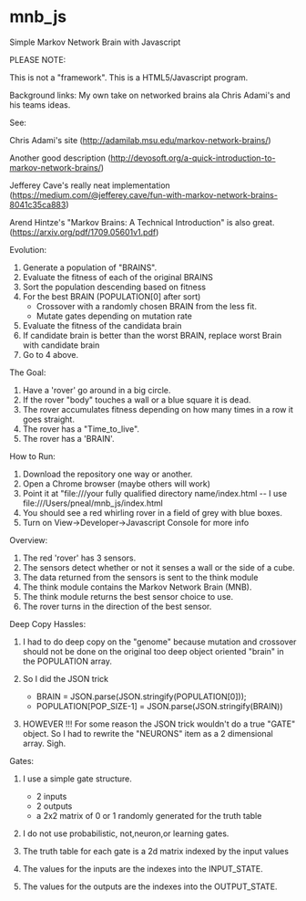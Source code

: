 # mnb_js
Simple Markov Network Brain with Javascript

PLEASE NOTE: 

This is not a "framework". This is a HTML5/Javascript program.

Background links:
My own take on networked brains ala Chris Adami's and
his teams ideas.

See: 

 Chris Adami's site (http://adamilab.msu.edu/markov-network-brains/)

 Another good description (http://devosoft.org/a-quick-introduction-to-markov-network-brains/)

 Jefferey Cave's really neat implementation
 (https://medium.com/@jefferey.cave/fun-with-markov-network-brains-8041c35ca883)

 Arend Hintze's "Markov Brains: A Technical Introduction" is also great. (https://arxiv.org/pdf/1709.05601v1.pdf)


Evolution:

1. Generate a population of "BRAINS".
2. Evaluate the fitness of each of the original BRAINS
3. Sort the population descending based on fitness
4. For the best BRAIN (POPULATION[0] after sort)
    - Crossover with a randomly chosen BRAIN from the less fit.
    - Mutate gates depending on mutation rate
5. Evaluate the fitness of the candidata brain 
6. If candidate brain is better than the worst BRAIN, 
   replace worst Brain with candidate brain
7. Go to 4 above.

The Goal:

1. Have a 'rover' go around in a big circle.
2. If the rover "body" touches a wall or a blue square it is dead.
3. The rover accumulates fitness depending on how many times in a row
   it goes straight.
4. The rover has a "Time_to_live". 
5. The rover has a 'BRAIN'.
 

How to Run:
1. Download the repository one way or another.
2. Open a Chrome browser (maybe others will work)
3. Point it at "file:///your fully qualified directory name/index.html -- I use file:///Users/pneal/mnb_js/index.html
4. You should see a red whirling rover in a field of grey with blue boxes.
5. Turn on View->Developer->Javascript Console for more info

Overview:

1. The red 'rover' has 3 sensors.
2. The sensors detect whether or not it senses a wall or the side of a cube.
3. The data returned from the sensors is sent to the think module
4. The think module contains the Markov Network Brain (MNB).
5. The think module returns the best sensor choice to use.
6. The rover turns in the direction of the best sensor.

Deep Copy Hassles:

1. I had to do deep copy on the "genome" because mutation and crossover should
not be done on the original too deep object oriented "brain" in the POPULATION array.

2. So I did the JSON trick
    - BRAIN = JSON.parse(JSON.stringify(POPULATION[0]));
    - POPULATION[POP_SIZE-1] = JSON.parse(JSON.stringify(BRAIN))

3. HOWEVER !!! For some reason the JSON trick wouldn't do 
   a true "GATE" object. So I had to rewrite the "NEURONS" item as a
   2 dimensional array. Sigh.

Gates:

1. I use a simple gate structure.
    - 2 inputs 
    - 2 outputs
    - a 2x2 matrix of 0 or 1 randomly generated for the truth table

2. I do not use probabilistic, not,neuron,or learning gates.

3. The truth table for each gate is a 2d matrix indexed by the input values

4. The values for the inputs are the indexes into the INPUT_STATE.

5. The values for the outputs are the indexes into the OUTPUT_STATE.

